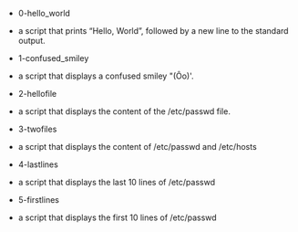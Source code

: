 * 0-hello_world
- a script that prints “Hello, World”, followed by a new line to the standard output.

* 1-confused_smiley
- a script that displays a confused smiley "(Ôo)'.

* 2-hellofile
- a script that displays the content of the /etc/passwd file.

* 3-twofiles
- a script that displays the content of /etc/passwd and /etc/hosts

* 4-lastlines
- a script that displays the last 10 lines of /etc/passwd 

* 5-firstlines
- a script that displays the first 10 lines of /etc/passwd
